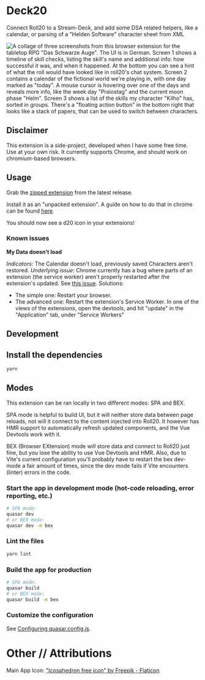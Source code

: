 # Deck20

Connect Roll20 to a Stream-Deck, and add some DSA related helpers, like a calendar, or parsing of a "Helden Software" character sheet from XML

![A collage of three screenshots from this browser extension for the tabletop RPG "Das Schwarze Auge". The UI is in German. Screen 1 shows a timeline of skill checks, listing the skill's name and additional info: how successful it was, and when it happened. At the bottom you can see a hint of what the roll would have looked like in roll20's chat system. Screen 2 contains a calendar of the fictional world we're playing in, with one day marked as "today". A mouse cursor is hovering over one of the days and reveals more info, like the week day "Praiostag" and the current moon phase "Helm". Screen 3 shows a list of the skills my character "Kilho" has, sorted in groups. There's a "floating action button" in the bottom right that looks like a stack of papers, that can be used to switch between characters.](https://user-images.githubusercontent.com/6765536/206564542-bb7c9327-d272-4734-be84-0c8605f2a453.png)

## Disclaimer

This extension is a side-project, developed when I have some free time. Use at your own risk. It currently supports Chrome, and should work on chromium-based browsers.

## Usage

Grab the [zipped extension](https://github.com/Sirs0ri/deck20/releases/latest/download/Packaged.deck20.zip) from the latest release.

Install it as an "unpacked extension". A guide on how to do that in chrome can be found [here](https://developer.chrome.com/docs/extensions/mv3/getstarted/development-basics/#load-unpacked).

You should now see a d20 icon in your extensions!

### Known issues

**My Data doesn't load**

*Indicators*: The Calendar doesn't load, previously saved Characters aren't restored.
*Underlying issue*: Chrome currently has a bug where parts of an extension (the service worker) aren't properly restarted after the extension's updated. See [this issue](https://bugs.chromium.org/p/chromium/issues/detail?id=1271154#c52).
Solutions:
  * The simple one: Restart your browser.
  * The advanced one: Restart the extension's Service Worker. In one of the views of the extensions, open the devtools, and hit "update" in the "Application" tab, under "Service Workers"

## Development

## Install the dependencies
```bash
yarn
```

## Modes
This extension can be ran locally in two different modes: SPA and BEX. 

SPA mode is helpful to build UI, but it will neither store data between page reloads, not will it connect to the content injected into Roll20. It however has HMR support to automatically refresh updated components, and the Vue Devtools work with it.

BEX (Browser EXtension) mode *will* store data and connect to Roll20 just fine, but you lose the ability to use Vue Devtools and HMR. Also, due to Vite's current configuration you'll probably have to restart the bex dev-mode a fair amount of times, since the dev mode fails if Vite encounters (linter) errors in the code.
### Start the app in development mode (hot-code reloading, error reporting, etc.)
```bash
# SPA mode:
quasar dev
# or BEX mode:
quasar dev -m bex
```


### Lint the files
```bash
yarn lint
```



### Build the app for production
```bash
# SPA mode:
quasar build
# or BEX mode:
quasar build -m bex
```

### Customize the configuration
See [Configuring quasar.config.js](https://v2.quasar.dev/quasar-cli-vite/quasar-config-js).

# Other // Attributions

Main App Icon: ["Icosahedron free icon" by Freepik - Flaticon](https://www.flaticon.com/free-icon/icosahedron_6181197)
